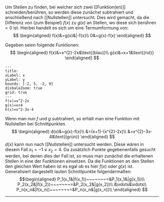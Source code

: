 Um Stellen zu finden, bei welcher sich zwei [[Funktion(en)]] schneiden/berühren, so werden diese zunächst subtrahiert und anschließend nach [[Nullstellen]] untersucht.
Dies wird gemacht, da die Differenz von (zum Beispiel) $f(x)$ zu $g(x)$ an Stellen, wo diese sich berühren $=0$ ist.
Hierbei handelt es sich um eine Termumformung von:
$$ \begin{aligned}
f(x)&=g(x)&|-f(x)\\
0&=g(x)-f(x)
\end{aligned} $$

Gegeben seien folgende Funktionen:
$$ \begin{aligned}
f(x)&=x^{2}-2x&\text{(blau)}\\
g(x)&=x+1&\text{(rot)}
\end{aligned} $$
```functionplot
---
title:
xLabel: x
yLabel: y
bounds: [-2, 5, -2, 9]
disbaleZoom: true
grid: true
---
f(x)=x^2-2x
g(x)=x+4
h(x)=x^2-3x-4
```
Wenn man nun $f$ und $g$ subtrahiert, so erhält man eine Funktion mit Nullstellen bei Schnittpunkten. $$ \begin{aligned}
d(x)&=g(x)-f(x)\\
&=(x+1)-(x^{2}-2x)\\
&=x^{2}-3x-4&\text{(grün)}
\end{aligned} $$
$d(x)$ kann nun nach [[Nullstellen]] untersucht werden. Diese wären in diesem Fall $x_1=-1\vee x_2=4$.
Da zusätzlich Punkte gegebenenfalls gesucht werden, bei denen dies der Fall ist, so muss man zunächst die erhaltenen Stellen in eine der Funktionen einsetzen. Da die Funktionen an den Stellen den gleichen Wert haben ist es egal ob es hier $f(x)$ oder $g(x)$ ist.
Generalisiert dargestellt lauten Schnittpunkte folgendermaßen:
$$\begin{aligned}
P_1(x_1&|f(x_1))~~~~~~~=&P_1(x_1&|g(x_1))\\
P_2(x_2&|f(x_2))~~~~~~~=&P_2(x_2&|g(x_2))\\
&\vdots&\vdots\\
P_n(x_n&|f(x_n))~~~~~~~=&P_n(x_n&|g(x_n))\\
\end{aligned} $$

---